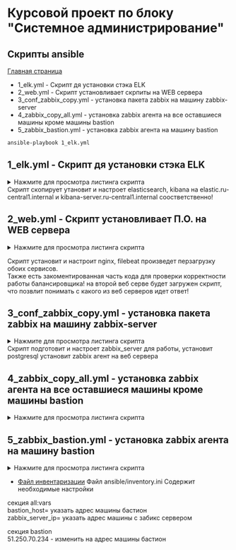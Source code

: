 # Курсовой проект по блоку "Системное администрирование"

## Скрипты ansible

[Главная страница](https://github.com/ysatii/Course_project_on_the_block_System_Administration/blob/main/README.md)

  * 1_elk.yml - Скрипт дя установки стэка ELK
  * 2_web.yml - Скрипт установливает скрпиты на WEB сервера
  * 3_conf_zabbix_copy.yml - установка пакета zabbix на машину zabbix-server
  * 4_zabbix_copy_all.yml - установка zabbix агента на все оставшиеся машины кроме машины bastion
  * 5_zabbix_bastion.yml - установка zabbix агента на машину bastion 
  
```sh
ansible-playbook 1_elk.yml
```


## 1_elk.yml - Скрипт дя установки стэка ELK
<details>
<summary>Нажмите для просмотра листинга скрипта</summary>

```
- name: Configure elasticsearch
  tags: elasticsearch
  hosts: elasticsearch
  gather_facts: no
  become: yes
  tasks:
    - name: copy elasticsearch
      copy:
        src: packages/{{ pkg_elastic }}
        dest: /tmp/

    - name: Install elasticsearch deb
      apt:
        deb: "/tmp/{{ pkg_elastic }}"
        state: present
    
    - name: Copy elasticsearch.yml
      copy:
        src: templates/elasticsearch.yml
        mode: 0640
        dest: /etc/elasticsearch/elasticsearch.yml

    - name: restart elasticsearch
      service:
        name: elasticsearch
        state: restarted
        enabled: true

- name: Configure kibana
  tags: kibana
  hosts: kibana
  gather_facts: no
  become: yes
  tasks:
    - name: copy kibana
      copy:
        src: packages/{{ pkg_kibana }}
        dest: /tmp/

    - name: Install kibana deb
      apt:
        deb: "/tmp/{{ pkg_kibana }}"
        state: present

    - name: Copy kibana.yml
      template:
        src: templates/kibana.yml.j2
        mode: 0640
        dest: /etc/kibana/kibana.yml

    - name: restart kibana
      systemd:
        name: kibana
        state: restarted
        enabled: true

```
</details>
Скрипт  скопирует утановит и настроет elasticsearch, kibana на elastic.ru-central1.internal и kibana-server.ru-central1.internal соостветственно!


## 2_web.yml - Скрипт установливает П.О. на WEB сервера
 
<details>
<summary>Нажмите для просмотра листинга скрипта</summary>

```
---
- name: Configure web server
  hosts: internal_servers
  gather_facts: no
  become: yes
  tasks:
    - name: Update cache
      apt:
        update_cache: yes

    - name: Install nginx
      apt:
        name: nginx
        state: present

    - name: Copy index.html
      copy:
        src: templates/index.html
        dest: /var/www/html/
    
    - name: Restart nginx
      service:
        name: nginx
        state: restarted
    
    - name: copy filebeat
      copy:
        src: packages/{{ pkg_name }}
        dest: /var/www/html/
    
    - name: Install filebeat deb
      apt:
        deb: "/tmp/{{ pkg_name }}"
        state: present

    - name: Configure nginx module
      copy:
        dest: /etc/filebeat/modules.d/nginx.yml.disabled
        content: |
          - module: nginx
            # Access logs
            access:
              enabled: true

            # Error logs
            error:
              enabled: true
        mode: 0644
     
    - name: Enable system nginx module in filebeat
      shell:
        cmd:  filebeat setup --dashboards && filebeat modules enable system nginx
        
    - name: Reload systemd daemon
      shell:
        cmd: systemctl daemon-reload
    
    - name: restart Filebeat
      systemd:
        name: filebeat.service
        state: restarted
        enabled: true
...
    

- name: Configure web server 2
  hosts: webserver2.ru-central1.internal
  gather_facts: no
  become: yes
  tasks:
    - name: Copy index.html server2 
      copy:
        src: templates2/index.html
        dest: /var/www/html/
...
```
</details>

Скрипт установит и настроит nginx, filebeat произведет перзагрузку обоих сервисов.  
Также есть закоментированная часть кода для проверки корректности работы балансировщика! 
на второй веб серве будет загружен скрипт, что позвлит понимать с какого из веб серверов идет ответ!


## 3_conf_zabbix_copy.yml - установка пакета zabbix на машину zabbix-server
 
<details>
<summary>Нажмите для просмотра листинга скрипта</summary>

```
- name: Configure zabbix server
  hosts: zabbix_server
  gather_facts: no
  become: yes
  tasks:
  #- name: Update cache
  #  apt:
  #    update_cache: yes

  - name: Обновление системы и установка зависимостей
    apt:
      update_cache: yes
      name: ['wget', 'curl', 'nginx', 'postgresql', 'postgresql-contrib', 'php-fpm', 'php-pgsql', 'php-bcmath', 'php-mbstring', 'php-gd', 'php-xml', 'mc']
      state: present
  #- name: Install postgresql
  #  apt:
  #    name: postgresql
  #    state: present

  
  #- name: Copy zabbix package
  #  copy:
  #    src: packages/{{ pkg_zabbix }}
  #    dest: /tmp/

  #- name: Install zabbix repository
  #  command: dpkg -i /tmp/{{ pkg_zabbix }}

  #- name: Установка Zabbix 6.0
  #  apt:
  #    name: "{{ item }}"
  #    state: present
  #    update_cache: yes
  #  loop: ["zabbix-server-pgsql", "zabbix-frontend-php", "php8.1-pgsql", "zabbix-nginx-conf", "zabbix-sql-scripts", "zabbix-agent"]
  
  # Установка репозитория Zabbix
  
  - name: Install postgresql
    apt:
      name: postgresql
      state: present

  - name: Copy zabbix package
    copy:
      src: packages/{{ pkg_zabbix }}
      dest: /tmp/

  - name: Install zabbix repository
    command: dpkg -i /tmp/{{ pkg_zabbix }}

  - name: Update cache
    apt:
      update_cache: yes

  # Установка Zabbix Server, агент и веб-интерфейс
  - name: Установить Zabbix Server и компоненты
    become: yes
    apt:
      name: ['zabbix-server-pgsql', 'zabbix-frontend-php', 'zabbix-nginx-conf', 'zabbix-agent', 'zabbix-sql-scripts']
      state: present

  - name: Create user and DB
    shell:
      cmd: |
        su - postgres -c "psql --command \"CREATE USER {{ zabbix_user }} WITH PASSWORD '{{ zabbix_password }}';\"" && \
        su - postgres -c "psql --command \"CREATE DATABASE zabbix OWNER {{ zabbix_user }};\""          
        
  # Импорт схемы базы данных Zabbix
  - name: Импортировать начальную структуру базы данных
    shell: |
      zcat /usr/share/zabbix-sql-scripts/postgresql/server.sql.gz | sudo -u {{ zabbix_user }} -p {{ zabbix_password }} psql zabbix  | sudo -u {{ zabbix_user }} -p {{ zabbix_password }} psql zabbix
  

  # Настройка Zabbix Server
  - name: Настройка Zabbix Server для использования PostgreSQL
    lineinfile:
       dest: /etc/zabbix/zabbix_server.conf
       regexp: '^# DBPassword='
       line: 'DBPassword={{ zabbix_password }}' 
  
   # Настройка PHP для Zabbix
  - name: Настроить PHP для Zabbix
    become: yes
    blockinfile:
       path: /etc/php/8.1/fpm/php.ini
       block: |
         post_max_size = 16M
         upload_max_filesize = 2M
         max_execution_time = 300
         max_input_time = 300
         memory_limit = 128M
         date.timezone = Europe/Moscow

  # Настройка Nginx для Zabbix
  - name: Настроить Nginx для Zabbix
    blockinfile:
      path: /etc/nginx/conf.d/zabbix.conf
      block: |
          server {
              listen 80;
              server_name  {{ server_name }};

              root /usr/share/zabbix;

              index index.php index.html index.htm;

              location / {
                  try_files $uri $uri/ =404;
              }

              location ~ \.php$ {
                  fastcgi_pass unix:/var/run/php/php8.1-fpm.sock;
                  fastcgi_param SCRIPT_FILENAME $document_root$fastcgi_script_name;
                  include fastcgi_params;
              }

              location ~ /\.ht {
                  deny all;
              }
          }

  # Перезапуск сервисов Zabbix и Nginx
  - name: Перезапустить сервисы Zabbix и Nginx
    become: yes
    systemd:
        name: "{{ item }}"
        state: restarted
    with_items:
        - zabbix-server
        - zabbix-agent
        - nginx
        - php8.1-fpm

  #- name: Copy zabbix_server.conf
  #  template:
  #    src: templates/zabbix_server.conf.j2
  #    mode: 0644
  #    dest: /etc/zabbix/zabbix_server.conf

  #- name: Copy nginx.conf
  #  template:
  #    src: templates/nginx.conf.j2
  #    mode: 0644
  #    dest: /etc/zabbix/nginx.conf

  #- name: Restart services
  #  systemd:
  #    name: "{{ item }}"
  #    state: restarted
  #    enabled: true
  #  loop: ["zabbix-server", "zabbix-agent", "nginx", "php8.1-fpm"]



- name: Configure zabbix agent
  hosts: internal_servers
  gather_facts: no
  become: yes
  tasks:
    - name: Copy zabbix package
      copy:
        src: packages/{{ pkg_zabbix }}
        dest: /tmp/

    - name: Install zabbix repository
      command: dpkg -i /tmp/{{ pkg_zabbix }}

    - name: Install zabbix-agent
      apt:
        name: zabbix-agent
        state: present
        update_cache: yes

    - name: Add server IP
      replace:
        path: /etc/zabbix/zabbix_agentd.conf
        regexp: 'Server=127.0.0.1'
        replace: 'Server={{ zabbix_server }}'

    - name: Add server IP
      replace:
        path: /etc/zabbix/zabbix_agentd.conf
        regexp: 'ServerActive=127.0.0.1'
        replace: 'ServerActive={{ zabbix_server }}'

    - name: Restart zabbix agent
      systemd:
        name: zabbix-agent
        state: restarted
        enabled: true   

```
</details>
 Скрипт подготовит и настроет zabbix_server для работы, установит postgresql
 установит zabbix агент на веб сервера


## 4_zabbix_copy_all.yml - установка zabbix агента на все оставшиеся машины кроме машины bastion
 
<details>
<summary>Нажмите для просмотра листинга скрипта</summary>

```
- name: Configure zabbix agent
  hosts: all-servers
  gather_facts: no
  become: yes
  tasks:
    - name: Copy zabbix package
      copy:
        src: packages/{{ pkg_zabbix }}
        dest: /tmp/

    - name: Install zabbix repository
      command: dpkg -i /tmp/{{ pkg_zabbix }}

    - name: Install zabbix-agent
      apt:
        name: zabbix-agent
        state: present
        update_cache: yes

    - name: Add server IP
      replace:
        path: /etc/zabbix/zabbix_agentd.conf
        regexp: 'Server=127.0.0.1'
        replace: 'Server={{ zabbix_server }}'

    - name: Add server IP
      replace:
        path: /etc/zabbix/zabbix_agentd.conf
        regexp: 'ServerActive=127.0.0.1'
        replace: 'ServerActive={{ zabbix_server }}'

    - name: Restart zabbix agent
      systemd:
        name: zabbix-agent
        state: restarted
        enabled: true   

```
</details>

## 5_zabbix_bastion.yml - установка zabbix агента на машину bastion 
 
<details>
<summary>Нажмите для просмотра листинга скрипта</summary>

```
- name: Configure zabbix agent to bastion
  hosts: bastion
  gather_facts: no
  become: yes
  tasks:
    - name: Copy zabbix package
      copy:
        src: packages/{{ pkg_zabbix }}
        dest: /tmp/

    - name: Install zabbix repository
      command: dpkg -i /tmp/{{ pkg_zabbix }}

    - name: Install zabbix-agent
      apt:
        name: zabbix-agent
        state: present
        update_cache: yes

    - name: Add server IP
      replace:
        path: /etc/zabbix/zabbix_agentd.conf
        regexp: 'Server=127.0.0.1'
        replace: 'Server={{ zabbix_server }}'

    - name: Add server IP
      replace:
        path: /etc/zabbix/zabbix_agentd.conf
        regexp: 'ServerActive=127.0.0.1'
        replace: 'ServerActive={{ zabbix_server }}'

    - name: Restart zabbix agent
      systemd:
        name: zabbix-agent
        state: restarted
        enabled: true   

```
</details>

* [Файл инвентаризации](https://github.com/ysatii/Course_project_on_the_block_System_Administration/blob/main/ansible/inventory.ini)
 Файл ansible/inventory.ini  Содержит необходимые настройки 

секция all:vars  
bastion_host= указать адрес машины бастион  
zabbix_server_ip= указать адрес машины с забикс сервером  

секция bastion  
51.250.70.234 - изменить на адрес машины бастион  
